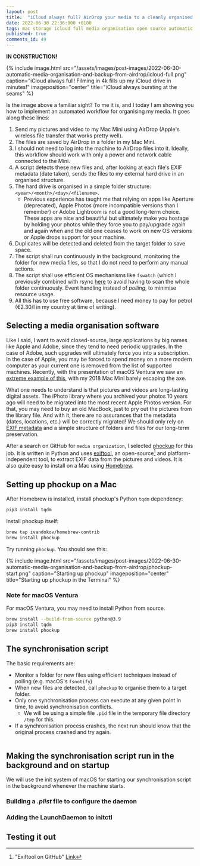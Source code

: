 ```yaml
---
layout: post
title:  "iCloud always full? AirDrop your media to a cleanly organised folder in minutes"
date: 2022-06-30 22:36:000 +0100
tags: mac storage icloud full media organisation open source automatic duplicates videos pictures 
published: true
comments_id: 49
---
```


**IN CONSTRUCTION!**

{% include image.html src="/assets/images/post-images/2022-06-30-automatic-media-organisation-and-backup-from-airdrop/icloud-full.png"
caption="iCloud always full! Filming in 4k fills up my iCloud drive in minutes!" imageposition="center"
title="iCloud always bursting at the seams"
%}

Is the image above a familiar sight? To me it is, and I today I am showing you how to implement an automated workflow for organising my media. It goes along these lines:

1. Send my pictures and video to my Mac Mini using AirDrop (Apple's wireless file transfer that works pretty well).
2. The files are saved by AirDrop in a folder in my Mac Mini. 
3. I should not need to log into the machine to AirDrop files into it. Ideally, this workflow should work with only a power and network cable connected to the Mini. 
4. A script detects these new files and, after looking at each file's EXIF metadata (date taken), sends the files to my external hard drive in an organised structure.
5. The hard drive is organised in a simple folder structure: `<year>/<month>/<day>/<filename>`. 
   - Previous experience has taught me that relying on apps like Aperture (deprecated), Apple Photos (more incompatible versions than I remember) or Adobe Lightroom is not a good long-term choice. These apps are nice and beautiful but ultimately make you hostage by holding your photos while they force you to pay/upgrade again and again when and the old one ceases to work on new OS versions or Apple drops support for your machine.
6. Duplicates will be detected and deleted from the target folder to save space.
7. The script shall run continuously in the background, monitoring the folder for new media files, so that I do not need to perform any manual actions. 
8. The script shall use efficient OS mechanisms like `fswatch` (which I previously combined with rsync [here](/2022/05/20/remote-synchronization-using-fswatch-and-rsync/) to avoid having to scan the whole folder continuously. Event handling instead of _polling_, to minimise resource usage.
9. All this has to use free software, because I need money to pay for petrol (€2.30/l in my country at time of writing). 

## Selecting a media organisation software

Like I said, I want to avoid closed-source, large applications by big names like Apple and Adobe, since they tend to need periodic upgrades. In the case of Adobe, such upgrades will ultimately force you into a subscription. In the case of Apple, you may be forced to spend money on a more modern computer as your current one is removed from the list of supported machines. Recently, with the presentation of macOS Ventura we saw an [extreme example of this](https://osxdaily.com/2022/06/22/macos-ventura-compatible-mac-list/), with my 2018 Mac Mini barely escaping the axe. 

What one needs to understand is that pictures and videos are long-lasting digital assets. The iPhoto library where you archived your photos 10 years ago will need to be migrated into the most recent Apple Photos version. For that, you may need to buy an old MacBook, just to pry out the pictures from the library file. And with it, there are no assurances that the metadata (dates, locations, etc.) will be correctly migrated! We should only rely on [EXIF metadata](https://en.wikipedia.org/wiki/Exif) and a simple structure of folders and files for our long-term preservation. 

After a search on GitHub for `media organization`, I selected [phockup](https://github.com/ivandokov/phockup) for this job. It is written in Python and uses [exiftool](https://exiftool.org/), an open-source[^github-exiftool] and platform-independent tool, to extract EXIF data from the pictures and videos. It is also quite easy to install on a Mac using [Homebrew](https://brew.sh/).

## Setting up phockup on a Mac

After Homebrew is installed, install phockup's Python `tqdm` dependency:

```bash
pip3 install tqdm
```

Install phockup itself:

```bash
brew tap ivandokov/homebrew-contrib
brew install phockup
```

Try running `phockup`. You should see this:

{% include image.html src="/assets/images/post-images/2022-06-30-automatic-media-organisation-and-backup-from-airdrop/phockup-start.png"
caption="Starting up phockup" imageposition="center"
title="Starting up phockup in the Terminal"
%}

### Note for macOS Ventura

For macOS Ventura, you may need to install Python from source.

```bash
brew install --build-from-source python@3.9
pip3 install tqdm
brew install phockup
```

## The synchronisation script

The basic requirements are:

- Monitor a folder for new files using efficient techniques instead of polling (e.g. macOS's `fsnotify`)
- When new files are detected, call `phockup` to organise them to a target folder.
- Only one synchronisation process can execute at any given point in time, to avoid synchronisation conflicts. 
  - We will be using a simple file `.pid` file in the temporary file directory `/tmp` for this.
- If a synchronisation process crashes, the next run should know that the original process crashed and try again.

```bash

```

## Making the synchronisation script run in the background and on startup 

We will use the init system of macOS for starting our synchronisation script in the background whenever the machine starts. 

### Building a _.plist_ file to configure the daemon

### Adding the LaunchDaemon to initctl

## Testing it out



[^github-phockup]: "Phockup - Media sorting tool to organize photos and videos from your camera in folders by year, month and day." [Link](https://github.com/ivandokov/phockup)

[^github-exiftool]: "Exiftool on GitHub" [Link](https://github.com/exiftool/exiftool)
